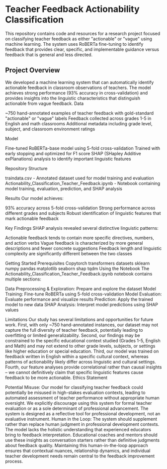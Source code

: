 # **Teacher Feedback Actionability Classification**

This repository contains code and resources for a research project focused on classifying teacher feedback as either "actionable" or "vague" using machine learning. The system uses RoBERTa fine-tuning to identify feedback that provides clear, specific, and implementable guidance versus feedback that is general and less directed.

## **Project Overview**
We developed a machine learning system that can automatically identify actionable feedback in classroom observations of teachers. The model achieves strong performance (93% accuracy in cross-validation) and provides insights into the linguistic characteristics that distinguish actionable from vague feedback.
Data

~750 hand-annotated examples of teacher feedback with gold-standard "actionable" or "vague" labels
Feedback collected across grades 1-5 in English and math classrooms
Additional metadata including grade level, subject, and classroom environment ratings

Model

Fine-tuned RoBERTa-base model using 5-fold cross-validation
Trained with early stopping and optimized for F1 score
SHAP (SHapley Additive exPlanations) analysis to identify important linguistic features

Repository Structure

traindata.csv - Annotated dataset used for model training and evaluation
Actionability_Classification_Teacher_Feedback.ipynb - Notebook containing model training, evaluation, prediction, and SHAP analysis

Results
Our model achieves:

93% accuracy across 5-fold cross-validation
Strong performance across different grades and subjects
Robust identification of linguistic features that mark actionable feedback

Key Findings
SHAP analysis revealed several distinctive linguistic patterns:

Actionable feedback tends to contain more specific directives, numbers, and action verbs
Vague feedback is characterized by more general descriptions and fewer concrete suggestions
Feedback length and linguistic complexity are significantly different between the two classes

Getting Started
Prerequisites
Copytorch
transformers
datasets
sklearn
numpy
pandas
matplotlib
seaborn
shap
tqdm
Using the Notebook
The Actionability_Classification_Teacher_Feedback.ipynb notebook contains multiple sections:

Data Preprocessing & Exploration: Prepare and explore the dataset
Model Training: Fine-tune RoBERTa using 5-fold cross-validation
Model Evaluation: Evaluate performance and visualize results
Prediction: Apply the trained model to new data
SHAP Analysis: Interpret model predictions using SHAP values

Limitations
Our study has several limitations and opportunities for future work. First, with only ~750 hand-annotated instances, our dataset may not capture the full diversity of teacher feedback, potentially leading to overfitting or limited generalizability. Second, our findings may be constrained to the specific educational context studied (Grades 1-5, English and Math) and may not extend to other grade levels, subjects, or settings like higher education or special education. Third, our model was trained on feedback written in English within a specific cultural context, whereas patterns of actionability likely differ across linguistic and cultural settings. Fourth, our feature analyses provide correlational rather than causal insights – we cannot definitively claim that specific linguistic features cause feedback to be more actionable.
Ethics Statement

Potential Misuse: Our model for classifying teacher feedback could potentially be misused in high-stakes evaluation contexts, leading to automated assessment of teacher performance without appropriate human oversight. We explicitly discourage using this system for formal teacher evaluation or as a sole determinant of professional advancement. The system is designed as a reflective tool for professional development, not an evaluative instrument.
Human in the Loop: The system should supplement rather than replace human judgment in professional development contexts. The model lacks the holistic understanding that experienced educators bring to feedback interpretation. Educational coaches and mentors should use these insights as conversation starters rather than definitive judgments about feedback quality. Maintaining this human-in-the-loop approach ensures that contextual nuances, relationship dynamics, and individual teacher development needs remain central to the feedback improvement process.
